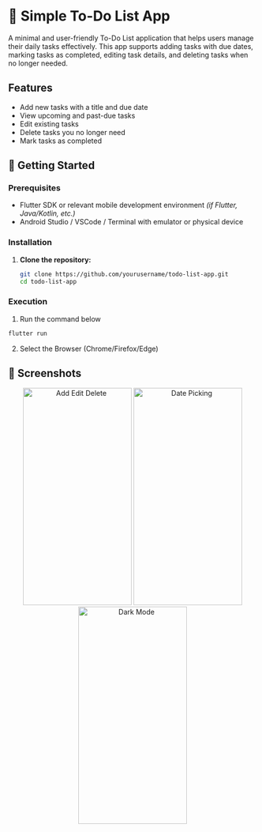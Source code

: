 # 📝 Simple To-Do List App

A minimal and user-friendly To-Do List application that helps users manage their daily tasks effectively. This app supports adding tasks with due dates, marking tasks as completed, editing task details, and deleting tasks when no longer needed.


## Features

- Add new tasks with a title and due date
- View upcoming and past-due tasks
- Edit existing tasks
- Delete tasks you no longer need
- Mark tasks as completed

## 🚀 Getting Started

### Prerequisites

- Flutter SDK or relevant mobile development environment *(if Flutter, Java/Kotlin, etc.)*
- Android Studio / VSCode / Terminal with emulator or physical device

### Installation

1. **Clone the repository:**

   ```bash
   git clone https://github.com/yourusername/todo-list-app.git
   cd todo-list-app
   ```

### Execution

1. Run the command below
```bash
flutter run
```
2. Select the Browser (Chrome/Firefox/Edge)

## 📱 Screenshots

<p align="center">
  <img src="https://github.com/user-attachments/assets/a07ec4ba-d627-4350-bfef-fb8802a792b2" alt="Add Edit Delete" width="220" height="440" />
  <img src="https://github.com/user-attachments/assets/65980b3e-67d3-4626-b655-95f1574e601c" alt="Date Picking" width="220" height="440" />
   <img src="https://github.com/user-attachments/assets/fe71638e-6306-48ff-bae2-237d4ba3bd54" alt="Dark Mode" width="220" height="440" />
</p>


